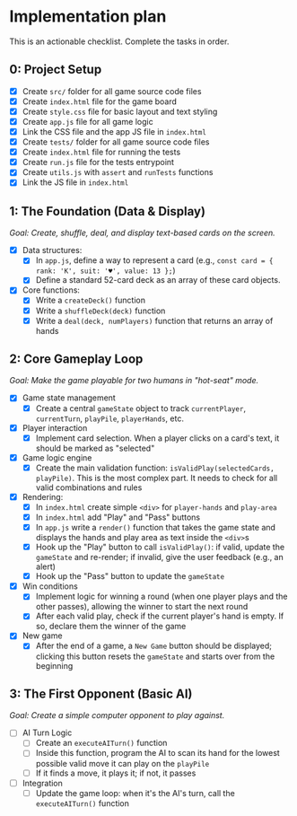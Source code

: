 # Implementation plan

This is an actionable checklist. Complete the tasks in order.

## 0: Project Setup

- [x] Create `src/` folder for all game source code files
- [x] Create `index.html` file for the game board
- [x] Create `style.css` file for basic layout and text styling
- [x] Create `app.js` file for all game logic
- [x] Link the CSS file and the app JS file in `index.html`
- [x] Create `tests/` folder for all game source code files
- [x] Create `index.html` file for running the tests
- [x] Create `run.js` file for the tests entrypoint
- [x] Create `utils.js` with `assert` and `runTests` functions
- [x] Link the JS file in `index.html`

## 1: The Foundation (Data & Display)

_Goal: Create, shuffle, deal, and display text-based cards on the screen._

- [x] Data structures:
  - [x] In `app.js`, define a way to represent a card (e.g., `const card = { rank: 'K', suit: '♥', value: 13 };`)
  - [x] Define a standard 52-card deck as an array of these card objects.
- [x] Core functions:
  - [x] Write a `createDeck()` function
  - [x] Write a `shuffleDeck(deck)` function
  - [x] Write a `deal(deck, numPlayers)` function that returns an array of hands

## 2: Core Gameplay Loop

_Goal: Make the game playable for two humans in "hot-seat" mode._

- [x] Game state management
  - [x] Create a central `gameState` object to track `currentPlayer`, `currentTurn`, `playPile`, `playerHands`, etc.
- [x] Player interaction
  - [x] Implement card selection. When a player clicks on a card's text, it should be marked as "selected"
- [x] Game logic engine
  - [x] Create the main validation function: `isValidPlay(selectedCards, playPile)`. This is the most complex part. It needs to check for all valid combinations and rules
- [x] Rendering:
  - [x] In `index.html` create simple `<div>` for `player-hands` and `play-area`
  - [x] In `index.html` add "Play" and "Pass" buttons
  - [x] In `app.js` write a `render()` function that takes the game state and displays the hands and play area as text inside the `<div>`s
  - [x] Hook up the "Play" button to call `isValidPlay()`: if valid, update the `gameState` and re-render; if invalid, give the user feedback (e.g., an alert)
  - [x] Hook up the "Pass" button to update the `gameState`
- [x] Win conditions
  - [x] Implement logic for winning a round (when one player plays and the other passes), allowing the winner to start the next round
  - [x] After each valid play, check if the current player's hand is empty. If so, declare them the winner of the game
- [x] New game
  - [x] After the end of a game, a `New Game` button should be displayed; clicking this button resets the `gameState` and starts over from the beginning

## 3: The First Opponent (Basic AI)

_Goal: Create a simple computer opponent to play against._

- [ ] AI Turn Logic
  - [ ] Create an `executeAITurn()` function
  - [ ] Inside this function, program the AI to scan its hand for the lowest possible valid move it can play on the `playPile`
  - [ ] If it finds a move, it plays it; if not, it passes
- [ ] Integration
  - [ ] Update the game loop: when it's the AI's turn, call the `executeAITurn()` function
